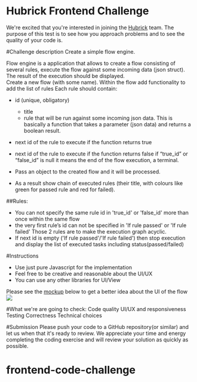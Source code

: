 Hubrick Frontend Challenge
========================

We're excited that you're interested in joining the [Hubrick](https://hubrick.com/) team. 
The purpose of this test is to see how you approach problems and to see the quality of your code is.

#Challenge description
Create a simple flow engine.

Flow engine is a application that allows to create a flow consisting of several rules, execute the flow against some incoming data (json struct). The result of the execution should be displayed.  
Create a new flow (with some name). 
Within the flow add functionality to add the list of rules
	Each rule should contain:
- id (unique, obligatory)
	- title
	- rule that will be run against some incoming json data. This is basically a function that takes a parameter (json data) and returns a boolean result.
- next id of the rule to execute if the function returns true
- next id of the rule to execute if the function returns false
	if “true_id” or “false_id” is null it means the end of the flow execution, a terminal.

- Pass an object to the created flow and it will be processed. 
- As a result show chain of  executed rules (their title, with colours like green for passed rule and red for failed).

##Rules:
- You can not specify the same rule id in 'true_id' or 'false_id' more than once within the same flow
-  the very first rule’s  id can not be specified in 'If rule passed' or 'If rule failed'
Those 2 rules are to make the execution graph acyclic.
- If next id is empty ('If rule passed'/'If rule failed') then stop execution and display the list of executed tasks including status(passed/failed)

#Instructions
- Use just  pure Javascript  for the implementation
- Feel free to be creative and reasonable about the UI/UX
- You can use any other libraries for UI/View

Please see the [mockup](https://raw.githubusercontent.com/hubrick/frontend-code-challenge/master/frontend-challenge-flow-mockup.png) below to get a better idea about the UI of the flow
![](https://raw.githubusercontent.com/hubrick/frontend-code-challenge/master/frontend-challenge-flow-mockup.png)

#What we're are going to check:
Code quality
UI/UX and responsiveness
Testing
Correctness
Technical choices


#Submission
Please push your code to a GitHub repository(or similar) and let us when that it's ready to review. We appreciate your time and energy completing the coding exercise and will review your solution as quickly as possible.
# frontend-code-challenge
